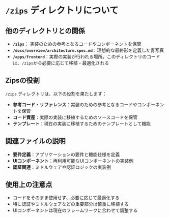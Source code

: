 # `/zips` ディレクトリについて

## 他のディレクトリとの関係
- **`/zips`**： 実装のための参考となるコードやコンポーネントを保管
- **`/docs/overview/architecture.spec.md`**：理想的な最終形を定義した青写真
- **`/apps/frontend`**：実際の実装が行われる場所。このディレクトリのコードは、`/zips`から必要に応じて移植・最適化される



## Zipsの役割

`/zips` ディレクトリは、以下の役割を果たします：

- **参考コード・リファレンス**：実装のための参考となるコードやコンポーネントを保管
- **コード資産**：実際の実装に移植するためのソースコードを保管
- **テンプレート**：現在の実装に移植するためのテンプレートとして機能

## 関連ファイルの説明

- **要件定義**：アプリケーションの要件と機能仕様を定義
- **UIコンポーネント**：再利用可能なUIコンポーネントの実装例
- **認証関連**：ミドルウェアや認証ロジックの実装例

## 使用上の注意点

- コードをそのまま使用せず、必要に応じて最適化する
- 特に認証やミドルウェアなどの重要部分は慎重に移植する
- UIコンポーネントは現在のフレームワークに合わせて調整する

